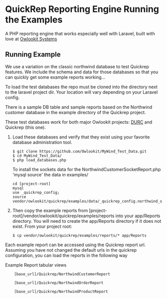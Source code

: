 QuickRep Reporting Engine Running the Examples
========

A PHP reporting engine that works especially well with Laravel, built with love at [Owlookit Systems](https://owlookit.com)


## Running Example
We use a variation on the classic northwind database to test Quickrep features. We include the schema and data for those databases so that you 
can quickly get some example reports working...

To load the test databases the repo must be cloned into the directory next to the laravel project dir.  Your location will vary depending on your Laravel config.

There is a sample DB table and sample reports based on the Northwind customer database in the example directory of 
the Quickrep project.

These test databases work for both major Owlookit projects: [DURC](https://github.com/Owlookit/DURC) and Quickrep (this one).  

1. Load these databases and verify that they exist using your favorite database administration tool.  

    ```
    $ git clone https://github.com/Owlookit/MyWind_Test_Data.git
    $ cd MyWind_Test_Data/
    $ php load_databases.php
    ```
    
    To install the sockets data for the NorthwindCustomerSocketReport.php 'mysql source' the data in examples/
    ```
    cd [project-root]
    mysql 
    use _quickrep_config;
    source vendor/owlookit/quickrep/examples/data/_quickrep_config.northwind_socket_example.sql;
    ```

2. Then copy the example reports from [project-root]/vendor/owlookit/quickrep/examples/reports into your app/Reports directory. 
You will need to create the app/Reports directory if it does not exist. From your project root:

    ```
    $ cp vendor/owlookit/quickrep/examples/reports/* app/Reports
    ```

Each example report can be accessed using the Quickrep report url. 
Assuming you have not changed the default urls in the quickrep configuration, you can load the reports in the following way

Example Report tabular views
``` 
    [base_url]/Quickrep/NorthwindCustomerReport
```
``` 
    [base_url]/Quickrep/NorthwindOrderReport
```
``` 
    [base_url]/Quickrep/NorthwindProductReport
```


